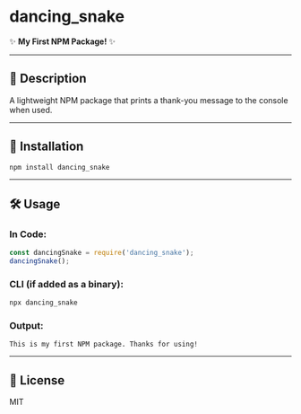 # dancing_snake

✨ **My First NPM Package!** ✨

---

## 📖 Description

A lightweight NPM package that prints a thank-you message to the console when used.

---

## 🚀 Installation

```
npm install dancing_snake
```

---

## 🛠️ Usage

### In Code:
```javascript
const dancingSnake = require('dancing_snake');
dancingSnake();
```

### CLI (if added as a binary):
```bash
npx dancing_snake
```

### Output:
```
This is my first NPM package. Thanks for using!
```

---

## 📜 License
MIT
